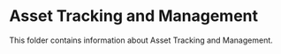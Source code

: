 # Asset Tracking and Management

This folder contains information about Asset Tracking and Management.